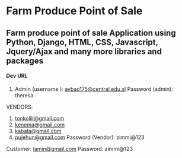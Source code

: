 # Farm Produce Point of Sale
## Farm produce point of sale Application using Python, Django, HTML, CSS, Javascript, Jquery/Ajax and many more libraries and packages
<h4>Dev URL</h4>

1. Admin (username ): avbao175@central.edu.sl
Password (admin): theresa.

VENDORS:
1. tonkolili@gmail.com
2. kenema@gmail.com
3. kabala@gmail.com
4. pujehun@gmail.com
Password (Vendor): zimmi@123

Customer:
lamin@gmail.com
Password: zimmi@123

